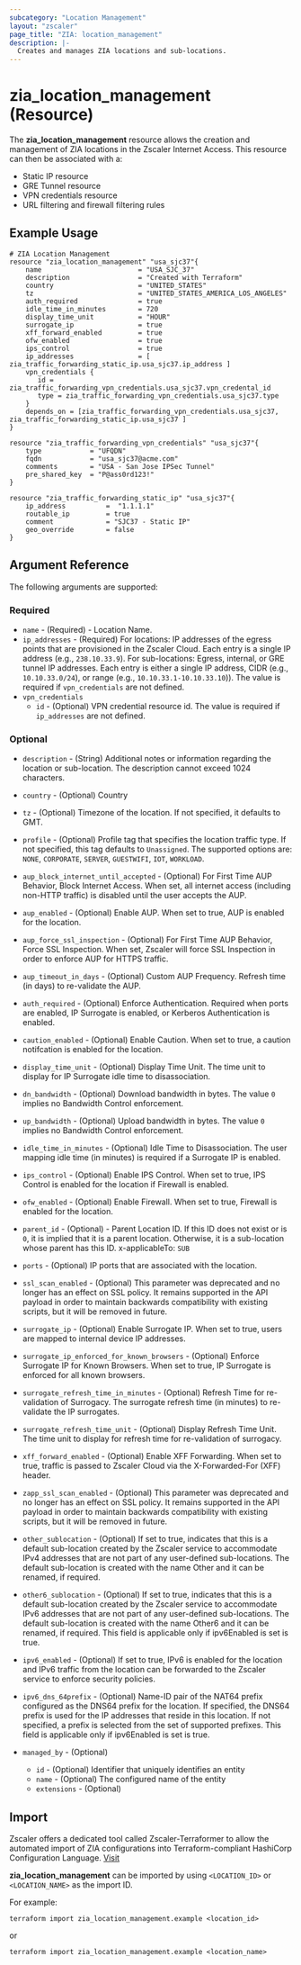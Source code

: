 ```yaml
---
subcategory: "Location Management"
layout: "zscaler"
page_title: "ZIA: location_management"
description: |-
  Creates and manages ZIA locations and sub-locations.
---
```


# zia_location_management (Resource)

The **zia_location_management** resource allows the creation and management of ZIA locations in the Zscaler Internet Access. This resource can then be associated with a:

* Static IP resource
* GRE Tunnel resource
* VPN credentials resource
* URL filtering and firewall filtering rules

## Example Usage

```hcl
# ZIA Location Management
resource "zia_location_management" "usa_sjc37"{
    name                        = "USA_SJC_37"
    description                 = "Created with Terraform"
    country                     = "UNITED_STATES"
    tz                          = "UNITED_STATES_AMERICA_LOS_ANGELES"
    auth_required               = true
    idle_time_in_minutes        = 720
    display_time_unit           = "HOUR"
    surrogate_ip                = true
    xff_forward_enabled         = true
    ofw_enabled                 = true
    ips_control                 = true
    ip_addresses                = [ zia_traffic_forwarding_static_ip.usa_sjc37.ip_address ]
    vpn_credentials {
       id = zia_traffic_forwarding_vpn_credentials.usa_sjc37.vpn_credental_id
       type = zia_traffic_forwarding_vpn_credentials.usa_sjc37.type
    }
    depends_on = [zia_traffic_forwarding_vpn_credentials.usa_sjc37, zia_traffic_forwarding_static_ip.usa_sjc37 ]
}

resource "zia_traffic_forwarding_vpn_credentials" "usa_sjc37"{
    type            = "UFQDN"
    fqdn            = "usa_sjc37@acme.com"
    comments        = "USA - San Jose IPSec Tunnel"
    pre_shared_key  = "P@ass0rd123!"
}

resource "zia_traffic_forwarding_static_ip" "usa_sjc37"{
    ip_address          =  "1.1.1.1"
    routable_ip         = true
    comment             = "SJC37 - Static IP"
    geo_override        = false
}
```

## Argument Reference

The following arguments are supported:

### Required

* `name` - (Required) - Location Name.
* `ip_addresses` - (Required) For locations: IP addresses of the egress points that are provisioned in the Zscaler Cloud. Each entry is a single IP address (e.g., `238.10.33.9`). For sub-locations: Egress, internal, or GRE tunnel IP addresses. Each entry is either a single IP address, CIDR (e.g., `10.10.33.0/24`), or range (e.g., `10.10.33.1-10.10.33.10`)). The value is required if `vpn_credentials` are not defined.
* `vpn_credentials`
  * `id` - (Optional) VPN credential resource id. The value is required if `ip_addresses` are not defined.

### Optional

* `description` - (String) Additional notes or information regarding the location or sub-location. The description cannot exceed 1024 characters.
* `country` - (Optional) Country
* `tz` - (Optional) Timezone of the location. If not specified, it defaults to GMT.
* `profile` - (Optional) Profile tag that specifies the location traffic type. If not specified, this tag defaults to `Unassigned`. The supported options are: `NONE`, `CORPORATE`, `SERVER`, `GUESTWIFI`, `IOT`, `WORKLOAD`.

* `aup_block_internet_until_accepted` - (Optional) For First Time AUP Behavior, Block Internet Access. When set, all internet access (including non-HTTP traffic) is disabled until the user accepts the AUP.
* `aup_enabled` - (Optional) Enable AUP. When set to true, AUP is enabled for the location.
* `aup_force_ssl_inspection` - (Optional) For First Time AUP Behavior, Force SSL Inspection. When set, Zscaler will force SSL Inspection in order to enforce AUP for HTTPS traffic.
* `aup_timeout_in_days` - (Optional) Custom AUP Frequency. Refresh time (in days) to re-validate the AUP.
* `auth_required` - (Optional) Enforce Authentication. Required when ports are enabled, IP Surrogate is enabled, or Kerberos Authentication is enabled.
* `caution_enabled` - (Optional) Enable Caution. When set to true, a caution notifcation is enabled for the location.
* `display_time_unit` - (Optional) Display Time Unit. The time unit to display for IP Surrogate idle time to disassociation.
* `dn_bandwidth` - (Optional) Download bandwidth in bytes. The value `0` implies no Bandwidth Control enforcement.
* `up_bandwidth` - (Optional) Upload bandwidth in bytes. The value `0` implies no Bandwidth Control enforcement.
* `idle_time_in_minutes` - (Optional) Idle Time to Disassociation. The user mapping idle time (in minutes) is required if a Surrogate IP is enabled.
* `ips_control` - (Optional) Enable IPS Control. When set to true, IPS Control is enabled for the location if Firewall is enabled.
* `ofw_enabled` - (Optional) Enable Firewall. When set to true, Firewall is enabled for the location.
* `parent_id` - (Optional) - Parent Location ID. If this ID does not exist or is `0`, it is implied that it is a parent location. Otherwise, it is a sub-location whose parent has this ID. x-applicableTo: `SUB`
* `ports` - (Optional) IP ports that are associated with the location.
* `ssl_scan_enabled` - (Optional) This parameter was deprecated and no longer has an effect on SSL policy. It remains supported in the API payload in order to maintain backwards compatibility with existing scripts, but it will be removed in future.
* `surrogate_ip` - (Optional) Enable Surrogate IP. When set to true, users are mapped to internal device IP addresses.
* `surrogate_ip_enforced_for_known_browsers` - (Optional) Enforce Surrogate IP for Known Browsers. When set to true, IP Surrogate is enforced for all known browsers.
* `surrogate_refresh_time_in_minutes` - (Optional) Refresh Time for re-validation of Surrogacy. The surrogate refresh time (in minutes) to re-validate the IP surrogates.
* `surrogate_refresh_time_unit` - (Optional) Display Refresh Time Unit. The time unit to display for refresh time for re-validation of surrogacy.
* `xff_forward_enabled` - (Optional) Enable XFF Forwarding. When set to true, traffic is passed to Zscaler Cloud via the X-Forwarded-For (XFF) header.
* `zapp_ssl_scan_enabled` - (Optional) This parameter was deprecated and no longer has an effect on SSL policy. It remains supported in the API payload in order to maintain backwards compatibility with existing scripts, but it will be removed in future.

* `other_sublocation` - (Optional) If set to true, indicates that this is a default sub-location created by the Zscaler service to accommodate IPv4 addresses that are not part of any user-defined sub-locations. The default sub-location is created with the name Other and it can be renamed, if required.

* `other6_sublocation` - (Optional) If set to true, indicates that this is a default sub-location created by the Zscaler service to accommodate IPv6 addresses that are not part of any user-defined sub-locations. The default sub-location is created with the name Other6 and it can be renamed, if required. This field is applicable only if ipv6Enabled is set is true.

* `ipv6_enabled` - (Optional) If set to true, IPv6 is enabled for the location and IPv6 traffic from the location can be forwarded to the Zscaler service to enforce security policies.

* `ipv6_dns_64prefix` - (Optional) Name-ID pair of the NAT64 prefix configured as the DNS64 prefix for the location. If specified, the DNS64 prefix is used for the IP addresses that reside in this location. If not specified, a prefix is selected from the set of supported prefixes. This field is applicable only if ipv6Enabled is set is true.

* `managed_by` - (Optional)
  * `id` - (Optional) Identifier that uniquely identifies an entity
  * `name` - (Optional) The configured name of the entity
  * `extensions` - (Optional)

## Import

Zscaler offers a dedicated tool called Zscaler-Terraformer to allow the automated import of ZIA configurations into Terraform-compliant HashiCorp Configuration Language.
[Visit](https://github.com/zscaler/zscaler-terraformer)

**zia_location_management** can be imported by using `<LOCATION_ID>` or `<LOCATION_NAME>` as the import ID.

For example:

```shell
terraform import zia_location_management.example <location_id>
```

or

```shell
terraform import zia_location_management.example <location_name>
```
